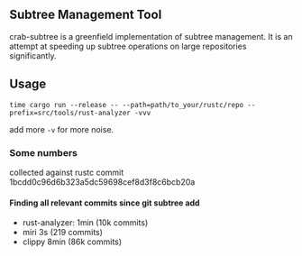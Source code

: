 ## Subtree Management Tool

crab-subtree is a greenfield implementation of subtree management.
It is an attempt at speeding up subtree operations on large repositories significantly.

## Usage

```
time cargo run --release -- --path=path/to_your/rustc/repo --prefix=src/tools/rust-analyzer -vvv
```

add more `-v` for more noise.

### Some numbers

collected against rustc commit 1bcdd0c96d6b323a5dc59698cef8d3f8c6bcb20a

#### Finding all relevant commits since git subtree add

* rust-analyzer: 1min (10k commits)
* miri 3s (219 commits)
* clippy 8min (86k commits)
